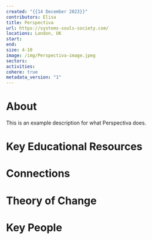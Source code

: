 ```yaml
---
created: "{{14 December 2023}}"
contributors: Elisa
title: Perspectiva
url: https://systems-souls-society.com/
locations: London, UK
start: 
end: 
size: 4-10
image: /img/Perspectiva-image.jpeg
sectors: 
activities: 
cohere: true
metadata_version: "1"
---
```


# About

This is an example description for what Perspectiva does.

# Key Educational Resources

# Connections

# Theory of Change

# Key People


